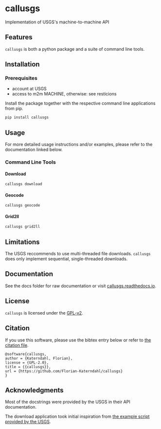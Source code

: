 # callusgs

Implementation of USGS's machine-to-machine API 

## Features

`callusgs` is both a python package and a suite of command line tools.

## Installation

### Prerequisites

- account at USGS
- access to m2m MACHINE, otherwise: see resticions

Install the package together with the respective command line applications from pip.

```bash
pip install callusgs
```

## Usage

For more detailed usage instructions and/or examples, please refer to the documentation linked below.

### Command Line Tools

#### Download

```bash
callusgs download
```

#### Geocode

```bash
callusgs geocode
```

#### Grid2ll

```bash
callusgs grid2ll
```

## Limitations

The USGS reccommends to use multi-threaded file downloads. `callusgs` does only implement sequential, single-threaded downloads.

## Documentation

See the docs folder for raw documentation or visit [callusgs.readthedocs.io](https://callusgs.readthedocs.io).

## License

`callusgs` is licensed under the [GPL-v2](LICENSE).

## Citation

If you use this software, please use the bibtex entry below or refer to [the citation file](CITATION.cff).

```
@software{callusgs,
author = {Katerndahl, Florian},
license = {GPL-2.0},
title = {{callusgs}},
url = {https://github.com/Florian-Katerndahl/callusgs}
}
```

## Acknowledgments

Most of the docstrings were provided by the USGS in their API documentation.

The download application took initial inspiration from [the example script provided by the USGS](https://m2m.cr.usgs.gov/api/docs/example/download_data-py).

